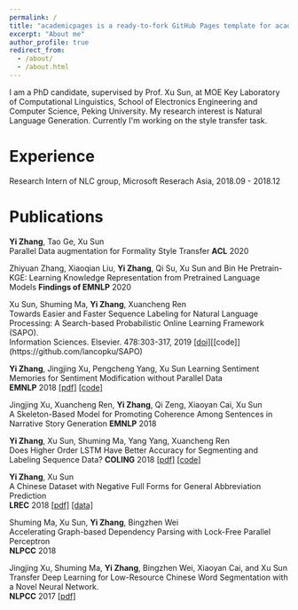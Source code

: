 ```yaml
---
permalink: /
title: "academicpages is a ready-to-fork GitHub Pages template for academic personal websites"
excerpt: "About me"
author_profile: true
redirect_from: 
  - /about/
  - /about.html
---
```


I am a PhD candidate, supervised by Prof. Xu Sun, at MOE Key Laboratory of Computational Linguistics, School of Electronics Engineering and Computer Science, Peking University. My research interest is Natural Language Generation. Currently I'm working on the style transfer task.

Experience
======
Research Intern of NLC group, Microsoft Reserach Asia, 2018.09 - 2018.12

Publications
======
**Yi Zhang**, Tao Ge, Xu Sun  
Parallel Data augmentation for Formality Style Transfer
**ACL** 2020



Zhiyuan Zhang, Xiaoqian Liu, **Yi Zhang**, Qi Su, Xu Sun and Bin He
Pretrain-KGE: Learning Knowledge Representation from Pretrained Language Models 
**Findings of EMNLP** 2020



Xu Sun, Shuming Ma, **Yi Zhang**, Xuancheng Ren  
Towards Easier and Faster Sequence Labeling for Natural Language Processing: A Search-based Probabilistic Online Learning Framework (SAPO).  
Information Sciences. Elsevier. 478:303-317, 2019 [[doi]](https://doi.org/10.1016/j.ins.2018.11.025")[[code]](https://github.com/lancopku/SAPO)



**Yi Zhang**, Jingjing Xu, Pengcheng Yang, Xu Sun 
Learning Sentiment Memories for Sentiment Modification without Parallel Data  
**EMNLP** 2018 [[pdf]](http://aclweb.org/anthology/D18-1138) [[code]](https://github.com/lancopku/SMAE)



Jingjing Xu, Xuancheng Ren, **Yi Zhang**, Qi Zeng, Xiaoyan Cai, Xu Sun  
A Skeleton-Based Model for Promoting Coherence Among Sentences in Narrative Story Generation 
**EMNLP** 2018 



**Yi Zhang**, Xu Sun, Shuming Ma, Yang Yang, Xuancheng Ren  
Does Higher Order LSTM Have Better Accuracy for Segmenting and Labeling Sequence Data? **COLING** 2018  [[pdf]](http://aclweb.org/anthology/C18-1061) [[code]](https://github.com/lancopku/Multi-Order-LSTM)



**Yi Zhang**, Xu Sun  
A Chinese Dataset with Negative Full Forms for General Abbreviation Prediction  
**LREC** 2018 [[pdf]](https://arxiv.org/pdf/1712.06289.pdf) [[data]](https://github.com/lancopku/Chinese-abbreviation-dataset)



Shuming Ma, Xu Sun, **Yi Zhang**, Bingzhen Wei  
Accelerating Graph-based Dependency Parsing with Lock-Free Parallel Perceptron  
**NLPCC** 2018 



Jingjing Xu, Shuming Ma, **Yi Zhang**, Bingzhen Wei, Xiaoyan Cai, and Xu Sun  
Transfer Deep Learning for Low-Resource Chinese Word Segmentation with a Novel Neural Network.   
**NLPCC** 2017 [[pdf]](https://arxiv.org/pdf/1702.04488.pdf)


